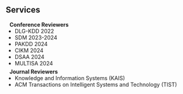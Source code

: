 ## Services

<h4 style="margin:0 10px 0;">Conference Reviewers</h4>

<ul style="margin:0 0 5px;">
  <li>DLG-KDD 2022</li>
  <li>SDM 2023-2024</li>
  <li>PAKDD 2024</li>
  <li>CIKM 2024</li>
  <li>DSAA 2024</li>
  <li>MULTISA 2024</li>
</ul>

<h4 style="margin:0 10px 0;">Journal Reviewers</h4>

<ul style="margin:0 0 20px;">
  <li>Knowledge and Information Systems (KAIS)</li>
  <li>ACM Transactions on Intelligent Systems and Technology (TIST)</li>
</ul>
